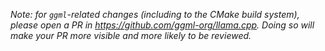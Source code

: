 *Note: for `ggml`-related changes (including to the CMake build system), please open a PR in https://github.com/ggml-org/llama.cpp. Doing so will make your PR more visible and more likely to be reviewed.*
